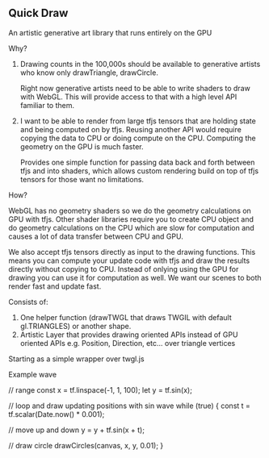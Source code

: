 ## Quick Draw

An artistic generative art library that runs entirely on the GPU

Why?

1. Drawing counts in the 100,000s should be available to generative artists who know only
   drawTriangle, drawCircle.

   Right now generative artists need to be able to write shaders to draw with WebGL. This will
   provide access to that with a high level API familiar to them.

2. I want to be able to render from large tfjs tensors that are holding state and
   being computed on by tfjs. Reusing another API would require copying the data to CPU
   or doing compute on the CPU. Computing the geometry on the GPU is much faster.

   Provides one simple function for passing data back and forth between tfjs
   and into shaders, which allows custom rendering build on top of tfjs tensors
   for those want no limitations.

How?

WebGL has no geometry shaders so we do the geometry calculations on GPU with tfjs.
Other shader libraries require you to create CPU object and do geometry calculations
on the CPU which are slow for computation and causes a lot of data transfer between CPU
and GPU.

We also accept tfjs tensors directly as input to the drawing functions. This means you can
compute your update code with tfjs and draw the results directly without copying to CPU. Instead
of onlying using the GPU for drawing you can use it for computation as well. We want
our scenes to both render fast and update fast.

Consists of:

1.  One helper function (drawTWGL that draws TWGIL with default gl.TRIANGLES) or another shape.
2.  Artistic Layer that provides drawing oriented APIs instead of GPU oriented APIs
    e.g. Position, Direction, etc... over triangle vertices

Starting as a simple wrapper over twgl.js

Example wave

// range
const x = tf.linspace(-1, 1, 100);
let y = tf.sin(x);

// loop and draw updating positions with sin wave
while (true) {
const t = tf.scalar(Date.now() \* 0.001);

// move up and down
y = y + tf.sin(x + t);

// draw circle
drawCircles(canvas, x, y, 0.01);
}
